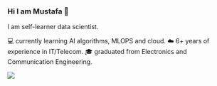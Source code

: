 

### Hi I am Mustafa 👋

I am self-learner data scientist.

💻 currently learning AI algorithms, MLOPS and cloud.
☁️ 6+ years of experience in IT/Telecom.
🎓 graduated from Electronics and Communication Engineering.

![](https://komarev.com/ghpvc/?username=mustafagol)

<!--
**mustafagol/mustafagol** is a ✨ _special_ ✨ repository because its `README.md` (this file) appears on your GitHub profile.

Here are some ideas to get you started:

- 🔭 I’m currently working on ...
- 🌱 I’m currently learning ...
- 👯 I’m looking to collaborate on ...
- 🤔 I’m looking for help with ...
- 💬 Ask me about ...
- 📫 How to reach me: ...
- 😄 Pronouns: ...
- ⚡ Fun fact: ...
-->
